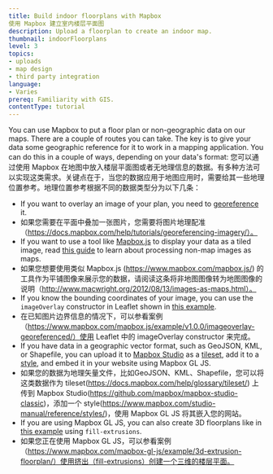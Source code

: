 ```yaml
---
title: Build indoor floorplans with Mapbox
使用 Mapbox 建立室内楼层平面图
description: Upload a floorplan to create an indoor map.
thumbnail: indoorFloorplans
level: 3
topics:
- uploads
- map design
- third party integration
language:
- Varies
prereq: Familiarity with GIS.
contentType: tutorial
---
```


You can use Mapbox to put a floor plan or non-geographic data on our maps. There are a couple of routes you can take. The key is to give your data some geographic reference for it to work in a mapping application. You can do this in a couple of ways, depending on your data's format:
您可以通过使用 Mapbox 在地图中放入楼层平面图或者无地理信息的数据。有多种方法可以实现这类需求。关键点在于，当您的数据应用于地图应用时，需要给其一些地理位置参考。地理位置参考根据不同的数据类型分为以下几条：

- If you want to overlay an image of your plan, you need to [georeference](/help/tutorials/georeferencing-imagery/) it.
- 如果您需要在平面中叠加一张图片，您需要将图片地理配准（https://docs.mapbox.com/help/tutorials/georeferencing-imagery/）。
- If you want to use a tool like [Mapbox.js](https://www.mapbox.com/mapbox.js/) to display your data as a tiled image, read [this guide](http://www.macwright.org/2012/08/13/images-as-maps.html) to learn about processing non-map images as maps.
- 如果您想要使用类似 Mapbox.js (https://www.mapbox.com/mapbox.js/) 的工具作为平铺图像来展示您的数据，请阅读这条将非地图图像转为地图图像的说明（http://www.macwright.org/2012/08/13/images-as-maps.html）。
- If you know the bounding coordinates of your image, you can use the `imageOverlay` constructor in Leaflet shown in [this example](https://www.mapbox.com/mapbox.js/example/v1.0.0/imageoverlay-georeferenced/).
- 在已知图片边界信息的情况下，可以参看案例（https://www.mapbox.com/mapbox.js/example/v1.0.0/imageoverlay-georeferenced/）使用 Leaflet 中的 imageOverlay constructor 来完成。
- If you have data in a geographic vector format, such as GeoJSON, KML, or Shapefile, you can upload it to [Mapbox Studio](https://github.com/mapbox/mapbox-studio-classic) as a [tileset](/help/glossary/tileset/), add it to a [style](https://www.mapbox.com/studio-manual/reference/styles/), and embed it in your website using Mapbox GL JS.
- 如果您的数据为地理矢量文件，比如GeoJSON、KML、Shapefile，您可以将这类数据作为 tileset(https://docs.mapbox.com/help/glossary/tileset/) 上传到 Mapbox Studio(https://github.com/mapbox/mapbox-studio-classic)，添加一个 style(https://www.mapbox.com/studio-manual/reference/styles/)，使用 Mapbox GL JS 将其嵌入您的网站。
- If you are using Mapbox GL JS, you can also create 3D floorplans like in [this example](https://www.mapbox.com/mapbox-gl-js/example/3d-extrusion-floorplan/) using `fill-extrusions`.
- 如果您正在使用 Mapbox GL JS，可以参看案例（https://www.mapbox.com/mapbox-gl-js/example/3d-extrusion-floorplan/）使用挤出（fill-extrusions）创建一个三维的楼层平面。
